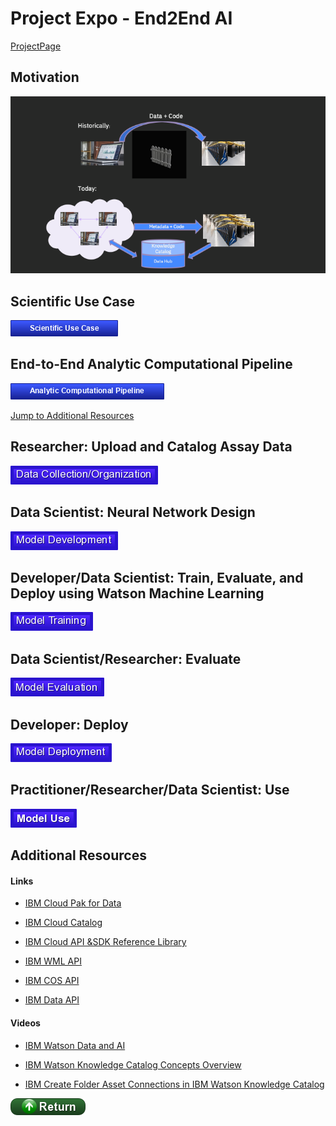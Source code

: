 # Project Expo - End2End AI

[ProjectPage](https://fjgreco.github.io/E2EAI-public/)

## Motivation
![png](./markdown/images/OverTheFence.png)

## Scientific Use Case

[![Context](./buttons/buScientificUseCase.png)](./markdown/use_case.md)

## End-to-End Analytic Computational Pipeline

[![Pipeline](./buttons/buPipeline.png)](./markdown/pipeline.md)

[Jump to Additional Resources](#Additional-Resources)

## Researcher: Upload and Catalog Assay Data

[![Data](./buttons/buData.png)](./markdown/data.md)

## Data Scientist: Neural Network Design

[![Neural Network](./buttons/buNeuralNetwork.png)](./markdown/neural_network.md)

## Developer/Data Scientist: Train, Evaluate, and Deploy using Watson Machine Learning

[![WML](./buttons/buTrain.png)](./markdown/wml.md)


## Data Scientist/Researcher: Evaluate

[![EVALUATION](./buttons/buEvaluation.png)](./markdown/evaluation.md)

## Developer: Deploy

[![DEPLOYMENT](./buttons/buDeployment.png)](./markdown/deployment.md)


## Practitioner/Researcher/Data Scientist: Use

[![Deployment](./buttons/buUse.png)](./markdown/use.md)

## Additional Resources

#### Links

- [IBM Cloud Pak for Data](https://developer.ibm.com/clouddataservices/docs/ibm-cloud-pak-for-data/)

- [IBM Cloud Catalog](https://console.bluemix.net/catalog/)

- [IBM Cloud API &SDK Reference Library](https://cloud.ibm.com/docs?tab=api-docs)   

- [IBM WML API](https://cloud.ibm.com/apidocs/machine-learning-cp)

- [IBM COS API](https://cloud.ibm.com/docs/cloud-object-storage?topic=cloud-object-storage-python)

- [IBM Data API](https://cloud.ibm.com/apidocs/watson-data-api-cpd)

#### Videos

- [IBM Watson Data and AI](https://www.youtube.com/watch?v=EdceqGUuEQM)

- [IBM Watson Knowledge Catalog Concepts Overview](https://www.youtube.com/watch?v=OMBNKk8LNck&list=PLzpeuWUENMK1z9oXhTlbNXRiRaBjSpUKJ&index=4)

- [IBM Create Folder Asset Connections in IBM Watson Knowledge Catalog](https://www.youtube.com/watch?v=WVUPHRsXwSQ&list=PLzpeuWUENMK1z9oXhTlbNXRiRaBjSpUKJ&index=8)

[![return](./buttons/return.png)](#Context)
